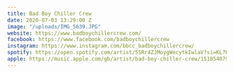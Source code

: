 ```yaml
---
title: Bad Boy Chiller Crew
date: 2020-07-03 13:29:00 Z
image: "/uploads/IMG_5639.JPG"
website: https://www.badboychillercrew.com/
facebook: https://www.facebook.com/badboychillercrew
instagram: https://www.instagram.com/bbcc_badboychillercrew/
spotify: https://open.spotify.com/artist/5SRr4ZJMoygWecytkIwlaV?si=KL7O-neSRUqQY4B9IoNG1A
apple: https://music.apple.com/gb/artist/bad-boy-chiller-crew/1518540790
---
```


